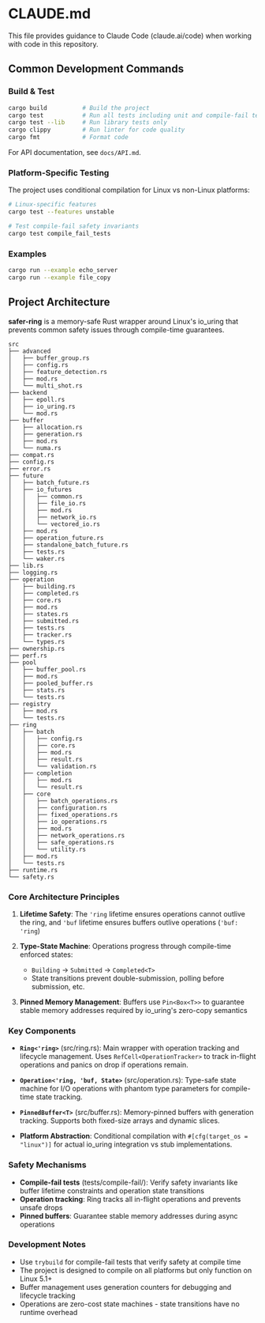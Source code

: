 # CLAUDE.md

This file provides guidance to Claude Code (claude.ai/code) when working with code in this repository.

## Common Development Commands

### Build & Test
```bash
cargo build          # Build the project
cargo test           # Run all tests including unit and compile-fail tests
cargo test --lib     # Run library tests only
cargo clippy         # Run linter for code quality
cargo fmt            # Format code
```

For API documentation, see `docs/API.md`.

### Platform-Specific Testing
The project uses conditional compilation for Linux vs non-Linux platforms:
```bash
# Linux-specific features
cargo test --features unstable

# Test compile-fail safety invariants
cargo test compile_fail_tests
```

### Examples
```bash
cargo run --example echo_server
cargo run --example file_copy
```

## Project Architecture

**safer-ring** is a memory-safe Rust wrapper around Linux's io_uring that prevents common safety issues through compile-time guarantees.

```
src
├── advanced
│   ├── buffer_group.rs
│   ├── config.rs
│   ├── feature_detection.rs
│   ├── mod.rs
│   └── multi_shot.rs
├── backend
│   ├── epoll.rs
│   ├── io_uring.rs
│   └── mod.rs
├── buffer
│   ├── allocation.rs
│   ├── generation.rs
│   ├── mod.rs
│   └── numa.rs
├── compat.rs
├── config.rs
├── error.rs
├── future
│   ├── batch_future.rs
│   ├── io_futures
│   │   ├── common.rs
│   │   ├── file_io.rs
│   │   ├── mod.rs
│   │   ├── network_io.rs
│   │   └── vectored_io.rs
│   ├── mod.rs
│   ├── operation_future.rs
│   ├── standalone_batch_future.rs
│   ├── tests.rs
│   └── waker.rs
├── lib.rs
├── logging.rs
├── operation
│   ├── building.rs
│   ├── completed.rs
│   ├── core.rs
│   ├── mod.rs
│   ├── states.rs
│   ├── submitted.rs
│   ├── tests.rs
│   ├── tracker.rs
│   └── types.rs
├── ownership.rs
├── perf.rs
├── pool
│   ├── buffer_pool.rs
│   ├── mod.rs
│   ├── pooled_buffer.rs
│   ├── stats.rs
│   └── tests.rs
├── registry
│   ├── mod.rs
│   └── tests.rs
├── ring
│   ├── batch
│   │   ├── config.rs
│   │   ├── core.rs
│   │   ├── mod.rs
│   │   ├── result.rs
│   │   └── validation.rs
│   ├── completion
│   │   ├── mod.rs
│   │   └── result.rs
│   ├── core
│   │   ├── batch_operations.rs
│   │   ├── configuration.rs
│   │   ├── fixed_operations.rs
│   │   ├── io_operations.rs
│   │   ├── mod.rs
│   │   ├── network_operations.rs
│   │   ├── safe_operations.rs
│   │   └── utility.rs
│   ├── mod.rs
│   └── tests.rs
├── runtime.rs
└── safety.rs
```

### Core Architecture Principles

1. **Lifetime Safety**: The `'ring` lifetime ensures operations cannot outlive the ring, and `'buf` lifetime ensures buffers outlive operations (`'buf: 'ring`)

2. **Type-State Machine**: Operations progress through compile-time enforced states:
   - `Building` → `Submitted` → `Completed<T>`
   - State transitions prevent double-submission, polling before submission, etc.

3. **Pinned Memory Management**: Buffers use `Pin<Box<T>>` to guarantee stable memory addresses required by io_uring's zero-copy semantics

### Key Components

- **`Ring<'ring>`** (src/ring.rs): Main wrapper with operation tracking and lifecycle management. Uses `RefCell<OperationTracker>` to track in-flight operations and panics on drop if operations remain.

- **`Operation<'ring, 'buf, State>`** (src/operation.rs): Type-safe state machine for I/O operations with phantom type parameters for compile-time state tracking.

- **`PinnedBuffer<T>`** (src/buffer.rs): Memory-pinned buffers with generation tracking. Supports both fixed-size arrays and dynamic slices.

- **Platform Abstraction**: Conditional compilation with `#[cfg(target_os = "linux")]` for actual io_uring integration vs stub implementations.

### Safety Mechanisms

- **Compile-fail tests** (tests/compile-fail/): Verify safety invariants like buffer lifetime constraints and operation state transitions
- **Operation tracking**: Ring tracks all in-flight operations and prevents unsafe drops
- **Pinned buffers**: Guarantee stable memory addresses during async operations

### Development Notes

- Use `trybuild` for compile-fail tests that verify safety at compile time
- The project is designed to compile on all platforms but only function on Linux 5.1+
- Buffer management uses generation counters for debugging and lifecycle tracking
- Operations are zero-cost state machines - state transitions have no runtime overhead